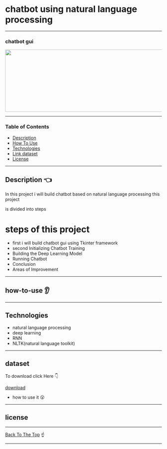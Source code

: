 # chatbot using natural language processing

---
### chatbot gui

<img align="center" width="600" height="200" src="https://user-images.githubusercontent.com/50107057/82842333-618ddb80-9ed9-11ea-9547-ae6c73ecbdb3.PNG">

---

### Table of Contents

- [Description](#description)
- [How To Use](#how-to-use)
- [Technologies](#Technologies)
- [Link dataset](#dataset)
- [License](#license)

---

## Description :point_left:

In this project i will build chatbot based on natural language processing this project 

is divided into steps

# steps of this project 

- first i will build chatbot gui using Tkinter framework
- second Initializing Chatbot Training
- Building the Deep Learning Model
- Running Chatbot
- Conclusion
- Areas of Improvement




---

## how-to-use :ear:





---

## Technologies

- natural language processing
- deep learning
- RNN 
- NLTK(natural language toolkit)

---


## dataset

To download click Here :point_down:

[download]()

- how to use it :open_mouth:



---

## license


---

[Back To The Top](#README.md) :point_up:

---
